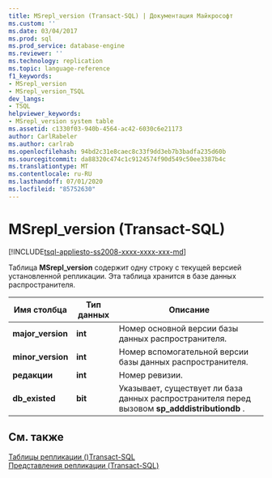 ```yaml
---
title: MSrepl_version (Transact-SQL) | Документация Майкрософт
ms.custom: ''
ms.date: 03/04/2017
ms.prod: sql
ms.prod_service: database-engine
ms.reviewer: ''
ms.technology: replication
ms.topic: language-reference
f1_keywords:
- MSrepl_version
- MSrepl_version_TSQL
dev_langs:
- TSQL
helpviewer_keywords:
- MSrepl_version system table
ms.assetid: c1330f03-940b-4564-ac42-6030c6e21173
author: CarlRabeler
ms.author: carlrab
ms.openlocfilehash: 94bd2c31e8caec8c33f9dd3eb7b3badfa235d60b
ms.sourcegitcommit: da88320c474c1c9124574f90d549c50ee3387b4c
ms.translationtype: MT
ms.contentlocale: ru-RU
ms.lasthandoff: 07/01/2020
ms.locfileid: "85752630"
---
```

# <a name="msrepl_version-transact-sql"></a>MSrepl_version (Transact-SQL)
[!INCLUDE[tsql-appliesto-ss2008-xxxx-xxxx-xxx-md](../../includes/applies-to-version/sqlserver.md)]

  Таблица **MSrepl_version** содержит одну строку с текущей версией установленной репликации. Эта таблица хранится в базе данных распространителя.  
  
|Имя столбца|Тип данных|Описание|  
|-----------------|---------------|-----------------|  
|**major_version**|**int**|Номер основной версии базы данных распространителя.|  
|**minor_version**|**int**|Номер вспомогательной версии базы данных распространителя.|  
|**редакции**|**int**|Номер ревизии.|  
|**db_existed**|**bit**|Указывает, существует ли база данных распространителя перед вызовом **sp_adddistributiondb** .|  
  
## <a name="see-also"></a>См. также  
 [Таблицы репликации &#40;&#41;Transact-SQL](../../relational-databases/system-tables/replication-tables-transact-sql.md)   
 [Представления репликации (Transact-SQL)](../../relational-databases/system-views/replication-views-transact-sql.md)  
  
  
